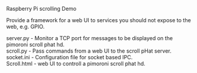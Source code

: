 Raspberry Pi scrolling Demo  

Provide a framework for a web UI to services you should not expose to the web, e.g. GPIO.  

server.py - Monitor a TCP port for messages to be displayed on the pimoroni scroll phat hd.  
scroll.py - Pass commands from a web UI to the scroll pHat server.  
socket.ini - Configuration file for socket based IPC.  
Scroll.html - web UI to controll a pimoroni scroll phat hd.  
